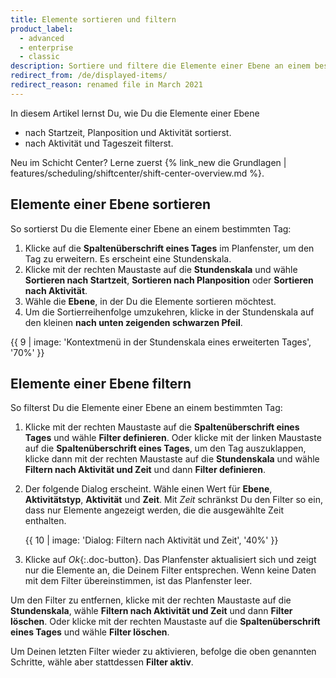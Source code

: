 ```yaml
---
title: Elemente sortieren und filtern
product_label:
  - advanced
  - enterprise
  - classic
description: Sortiere und filtere die Elemente einer Ebene an einem bestimmten Tag.
redirect_from: /de/displayed-items/
redirect_reason: renamed file in March 2021
---
```


In diesem Artikel lernst Du, wie Du die Elemente einer Ebene

- nach Startzeit, Planposition und Aktivität sortierst.
- nach Aktivität und Tageszeit filterst.

Neu im Schicht Center? Lerne zuerst {% link_new die Grundlagen | features/scheduling/shiftcenter/shift-center-overview.md %}.

## Elemente einer Ebene sortieren

So sortierst Du die Elemente einer Ebene an einem bestimmten Tag:

1. Klicke auf die **Spaltenüberschrift eines Tages** im Planfenster, um den Tag zu erweitern. Es erscheint eine Stundenskala.
2. Klicke mit der rechten Maustaste auf die **Stundenskala** und wähle **Sortieren nach Startzeit**, **Sortieren nach Planposition** oder **Sortieren nach Aktivität**.
3. Wähle die **Ebene**, in der Du die Elemente sortieren möchtest.
4. Um die Sortierreihenfolge umzukehren, klicke in der Stundenskala auf den kleinen **nach unten zeigenden schwarzen Pfeil**.

{{ 9 | image: 'Kontextmenü in der Stundenskala eines erweiterten Tages', '70%' }}

## Elemente einer Ebene filtern

So filterst Du die Elemente einer Ebene an einem bestimmten Tag:

1. Klicke mit der rechten Maustaste auf die **Spaltenüberschrift eines Tages** und wähle **Filter definieren**. Oder klicke mit der linken Maustaste auf die **Spaltenüberschrift eines Tages**, um den Tag auszuklappen, klicke dann mit der rechten Maustaste auf die **Stundenskala** und wähle **Filtern nach Aktivität und Zeit** und dann **Filter definieren**.
2. Der folgende Dialog erscheint. Wähle einen Wert für **Ebene**, **Aktivitätstyp**, **Aktivität** und **Zeit**. Mit _Zeit_ schränkst Du den Filter so ein, dass nur Elemente angezeigt werden, die die ausgewählte Zeit enthalten.

   {{ 10 | image: 'Dialog: Filtern nach Aktivität und Zeit', '40%' }}

3. Klicke auf _Ok_{:.doc-button}. Das Planfenster aktualisiert sich und zeigt nur die Elemente an, die Deinem Filter entsprechen. Wenn keine Daten mit dem Filter übereinstimmen, ist das Planfenster leer.

Um den Filter zu entfernen, klicke mit der rechten Maustaste auf die **Stundenskala**, wähle **Filtern nach Aktivität und Zeit** und dann **Filter löschen**. Oder klicke mit der rechten Maustaste auf die **Spaltenüberschrift eines Tages** und wähle **Filter löschen**.

Um Deinen letzten Filter wieder zu aktivieren, befolge die oben genannten Schritte, wähle aber stattdessen **Filter aktiv**.
